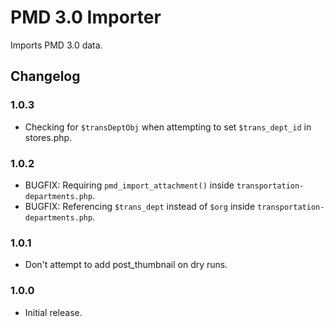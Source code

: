 # PMD 3.0 Importer

Imports PMD 3.0 data.

## Changelog

### 1.0.3

- Checking for `$transDeptObj` when attempting to set `$trans_dept_id` in stores.php.

### 1.0.2

- BUGFIX: Requiring `pmd_import_attachment()` inside `transportation-departments.php`.
- BUGFIX: Referencing `$trans_dept` instead of `$org` inside `transportation-departments.php`.

### 1.0.1

- Don't attempt to add post_thumbnail on dry runs.

### 1.0.0

- Initial release.